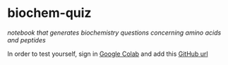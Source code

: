 # biochem-quiz
_notebook that generates biochemistry questions concerning amino acids and peptides_

In order to test yourself, sign in [Google Colab](https://colab.research.google.com/) and add this [GitHub url](https://github.com/raysas/biochem-quiz/aa.ipnyb) 
